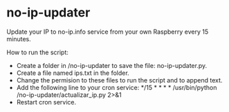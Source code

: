 # no-ip-updater
Update your IP to no-ip.info service from your own Raspberry every 15 minutes.

How to run the script:
- Create a folder in /no-ip-updater to save the file: no-ip-updater.py.
- Create a file named ips.txt in the folder.
- Change the permision to these files to run the script and to append text.
- Add the following line to your cron service: */15 * * * * /usr/bin/python /no-ip-updater/actualizar_ip.py 2>&1
- Restart cron service.
